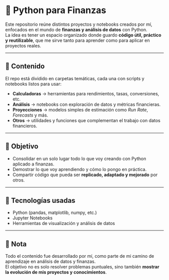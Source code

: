 # 🐍 Python para Finanzas

Este repositorio reúne distintos proyectos y notebooks creados por mí, enfocados en el mundo de **finanzas y análisis de datos** con Python.  
La idea es tener un espacio organizado donde guardo **código útil, práctico y reutilizable**, que me sirve tanto para aprender como para aplicar en proyectos reales.

---

## 📂 Contenido

El repo está dividido en carpetas temáticas, cada una con scripts y notebooks listos para usar:

- **Calculadoras** → herramientas para rendimientos, tasas, conversiones, etc.  
- **Análisis** → notebooks con exploración de datos y métricas financieras.  
- **Proyecciones** → modelos simples de estimación como *Run Rate*, *Forecasts* y más.  
- **Otros** → utilidades y funciones que complementan el trabajo con datos financieros.

---

## 🎯 Objetivo

- Consolidar en un solo lugar todo lo que voy creando con Python aplicado a finanzas.  
- Demostrar lo que voy aprendiendo y cómo lo pongo en práctica.  
- Compartir código que pueda ser **replicado, adaptado y mejorado** por otros.  

---

## 🚀 Tecnologías usadas

- Python (pandas, matplotlib, numpy, etc.)
- Jupyter Notebooks
- Herramientas de visualización y análisis de datos

---

## 📌 Nota

Todo el contenido fue desarrollado por mí, como parte de mi camino de aprendizaje en análisis de datos y finanzas.  
El objetivo no es solo resolver problemas puntuales, sino también **mostrar la evolución de mis proyectos y conocimientos**.

